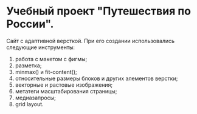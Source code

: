 # Учебный проект "Путешествия по России".
Сайт с адаптивной версткой. При его создании использовались следующие инструменты:

1. работа с макетом с фигмы;
2. разметка;
3. minmax() и fit-content();
4. относительные размеры блоков и других элементов верстки;
5. векторные и растовые изображения;
6. метатеги масштабирования страницы;
7. медиазапросы;
8. grid layout.